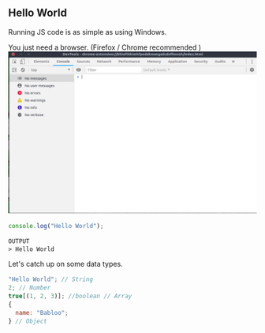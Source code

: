 ## Hello World

Running JS code is as simple as using Windows.

You just need a browser. (Firefox / Chrome recommended )
<img class="imgLarge" src="/Resources/1/dev-tools.png"  />

```javascript
console.log("Hello World");
```

```
OUTPUT
> Hello World
```

Let's catch up on some data types.

```javascript
"Hello World"; // String
2; // Number
true[(1, 2, 3)]; //boolean // Array
{
  name: "Babloo";
} // Object
```
